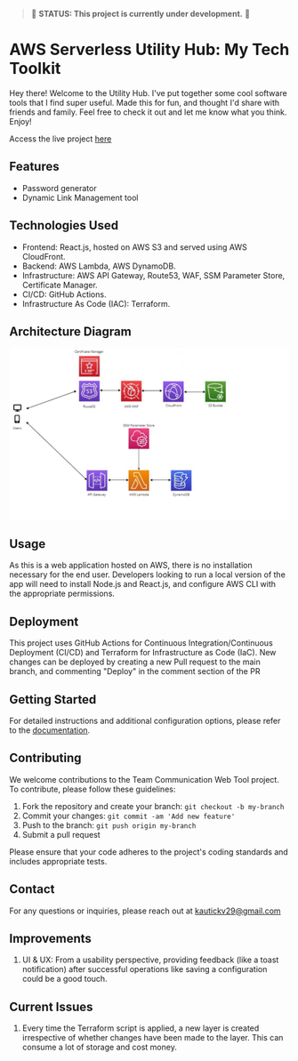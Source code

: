 >:construction: **STATUS: This project is currently under development.** :construction:
# AWS Serverless Utility Hub: My Tech Toolkit

Hey there! Welcome to the Utility Hub. I've put together some cool software tools that I find super useful. Made this for fun, and thought I'd share with friends and family. Feel free to check it out and let me know what you think. Enjoy!

Access the live project [here](https://pass.vaisnavsingkautick.com)

## Features

- Password generator
- Dynamic Link Management tool

## Technologies Used
- Frontend: React.js, hosted on AWS S3 and served using AWS CloudFront.
- Backend: AWS Lambda, AWS DynamoDB.
- Infrastructure: AWS API Gateway, Route53, WAF, SSM Parameter Store, Certificate Manager.
- CI/CD: GitHub Actions.
- Infrastructure As Code (IAC): Terraform.

## Architecture Diagram
![Architecture Diagram](docs/images/Architecture_diagram.jpeg)

## Usage
As this is a web application hosted on AWS, there is no installation necessary for the end user. Developers looking to run a local version of the app will need to install Node.js and React.js, and configure AWS CLI with the appropriate permissions.

## Deployment
This project uses GitHub Actions for Continuous Integration/Continuous Deployment (CI/CD) and Terraform for Infrastructure as Code (IaC). New changes can be deployed by creating a new Pull request to the main branch, and commenting "Deploy" in the comment section of the PR
## Getting Started

For detailed instructions and additional configuration options, please refer to the [documentation](docs/).

## Contributing

We welcome contributions to the Team Communication Web Tool project. To contribute, please follow these guidelines:

1. Fork the repository and create your branch: `git checkout -b my-branch`
2. Commit your changes: `git commit -am 'Add new feature'`
3. Push to the branch: `git push origin my-branch`
4. Submit a pull request

Please ensure that your code adheres to the project's coding standards and includes appropriate tests.


## Contact

For any questions or inquiries, please reach out at kautickv29@gmail.com

## Improvements
1. UI & UX: From a usability perspective, providing feedback (like a toast notification) after successful operations like saving a configuration could be a good touch.

## Current Issues

1. Every time the Terraform script is applied, a new layer is created irrespective of whether changes have been made to the layer. This can consume a lot of storage and cost money.

